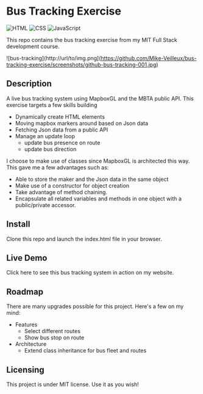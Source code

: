 # Bus Tracking Exercise

![HTML](https://img.shields.io/badge/html-%23E34F26.svg?style=for-the-badge&logo=html5&logoColor=white) ![CSS](https://img.shields.io/badge/css-%231572B6.svg?style=for-the-badge&logo=css3&logoColor=white) ![JavaScript](https://img.shields.io/badge/javascript-%23323330.svg?style=for-the-badge&logo=javascript&logoColor=%23F7DF1E)
  
  This repo contains the bus tracking exercise from my MIT Full Stack development course.
  
![bus-tracking](http://url/to/img.png](https://github.com/Mike-Veilleux/bus-tracking-exercise/screenshots/github-bus-tracking-001.jpg)

  
   

## Description
A live bus tracking system using MapboxGL and the MBTA public API.  This exercise targets a few skills building
- Dynamically create HTML elements
- Moving mapbox markers around based on Json data
- Fetching Json data from a public API
- Manage an update loop
	- update bus presence on route
	- update bus direction
  
I choose to make use of classes since MapboxGL is architected this way.  This gave me a few advantages such as: 
- Able to store the maker and the Json data in the same object
- Make use of a constructor for object creation
- Take advantage of method chaining.
- Encapsulate all related variables and methods in one object with a public/private accessor.

## Install
Clone this repo and launch the index.html file in your browser.
  
## Live Demo
Click here to see this bus tracking system in action on my website. 
  
## Roadmap
There are many upgrades possible for this project. Here's a few on my mind:  
- Features
	- Select different routes
	- Show bus stop on route
- Architecture
	- Extend class inheritance for bus fleet and routes 
   
## Licensing
This project is under MIT license. Use it as you wish!
